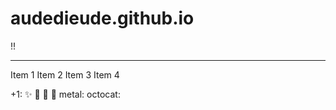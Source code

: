 # audedieude.github.io

!!

****
Item 1
Item 2
Item 3
Item 4

+1: :sparkles: :camel: :tada: :rocket: metal: octocat:
